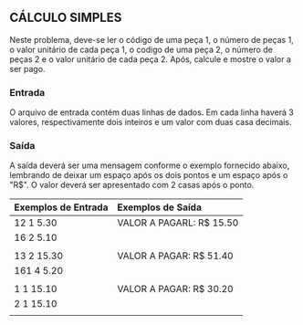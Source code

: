 ## CÁLCULO SIMPLES

Neste problema, deve-se ler o código de uma peça 1, o número de peças 1, o valor unitário de cada peça 1, o codigo de uma peça 2, o número de peças 2 e o valor unitário de cada peça 2. Após, calcule e mostre o valor a ser pago.

### Entrada

O arquivo de entrada contém duas linhas de dados. Em cada linha haverá 3 valores, respectivamente dois inteiros e um valor com duas casa decimais.

### Saída

A saída deverá ser uma mensagem conforme o exemplo fornecido abaixo, lembrando de deixar um espaço após os dois pontos e um espaço após o "R$". O valor deverá ser apresentado com 2 casas após o ponto.

|**Exemplos de Entrada**|**Exemplos de Saída**          |
|   :---            |   :---                    |
|12 1 5.30          |VALOR A PAGARL: R$ 15.50   |
|16 2 5.10          |                           |
|                   |                           |
|13 2 15.30         |VALOR A PAGAR: R$ 51.40    |
|161 4 5.20         |                           |
|                   |                           |
|1 1 15.10          |VALOR A PAGAR: R$ 30.20    |
|2 1 15.10          |                           |
|||
